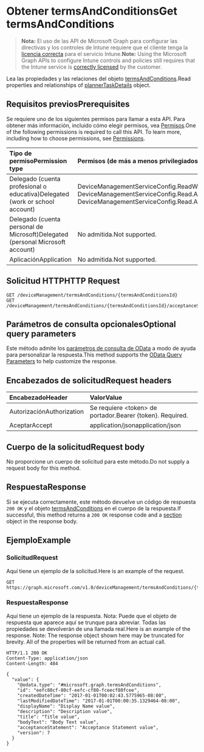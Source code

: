 # <a name="get-termsandconditions"></a><span data-ttu-id="713ce-101">Obtener termsAndConditions</span><span class="sxs-lookup"><span data-stu-id="713ce-101">Get termsAndConditions</span></span>

> <span data-ttu-id="713ce-102">**Nota:** El uso de las API de Microsoft Graph para configurar las directivas y los controles de Intune requiere que el cliente tenga la [licencia correcta](https://go.microsoft.com/fwlink/?linkid=839381) para el servicio Intune.</span><span class="sxs-lookup"><span data-stu-id="713ce-102">**Note:** Using the Microsoft Graph APIs to configure Intune controls and policies still requires that the Intune service is [correctly licensed](https://go.microsoft.com/fwlink/?linkid=839381) by the customer.</span></span>

<span data-ttu-id="713ce-103">Lea las propiedades y las relaciones del objeto [termsAndConditions](../resources/intune_companyterms_termsandconditions.md).</span><span class="sxs-lookup"><span data-stu-id="713ce-103">Read properties and relationships of [plannerTaskDetails](../resources/intune_companyterms_termsandconditions.md) object.</span></span>
## <a name="prerequisites"></a><span data-ttu-id="713ce-104">Requisitos previos</span><span class="sxs-lookup"><span data-stu-id="713ce-104">Prerequisites</span></span>
<span data-ttu-id="713ce-p101">Se requiere uno de los siguientes permisos para llamar a esta API. Para obtener más información, incluido cómo elegir permisos, vea [Permisos](../../../concepts/permissions_reference.md).</span><span class="sxs-lookup"><span data-stu-id="713ce-p101">One of the following permissions is required to call this API. To learn more, including how to choose permissions, see [Permissions](../../../concepts/permissions_reference.md).</span></span>

|<span data-ttu-id="713ce-107">Tipo de permiso</span><span class="sxs-lookup"><span data-stu-id="713ce-107">Permission type</span></span>|<span data-ttu-id="713ce-108">Permisos (de más a menos privilegiados)</span><span class="sxs-lookup"><span data-stu-id="713ce-108">Permissions (from least to most privileged)</span></span>|
|:---|:---|
|<span data-ttu-id="713ce-109">Delegado (cuenta profesional o educativa)</span><span class="sxs-lookup"><span data-stu-id="713ce-109">Delegated (work or school account)</span></span>|<span data-ttu-id="713ce-110">DeviceManagementServiceConfig.ReadWrite.All, DeviceManagementServiceConfig.Read.All</span><span class="sxs-lookup"><span data-stu-id="713ce-110">DeviceManagementServiceConfig.ReadWrite.All, DeviceManagementServiceConfig.Read.All</span></span>|
|<span data-ttu-id="713ce-111">Delegado (cuenta personal de Microsoft)</span><span class="sxs-lookup"><span data-stu-id="713ce-111">Delegated (personal Microsoft account)</span></span>|<span data-ttu-id="713ce-112">No admitida.</span><span class="sxs-lookup"><span data-stu-id="713ce-112">Not supported.</span></span>|
|<span data-ttu-id="713ce-113">Aplicación</span><span class="sxs-lookup"><span data-stu-id="713ce-113">Application</span></span>|<span data-ttu-id="713ce-114">No admitida.</span><span class="sxs-lookup"><span data-stu-id="713ce-114">Not supported.</span></span>|

## <a name="http-request"></a><span data-ttu-id="713ce-115">Solicitud HTTP</span><span class="sxs-lookup"><span data-stu-id="713ce-115">HTTP Request</span></span>
<!-- {
  "blockType": "ignored"
}
-->
``` http
GET /deviceManagement/termsAndConditions/{termsAndConditionsId}
GET /deviceManagement/termsAndConditions/{termsAndConditionsId}/acceptanceStatuses/{termsAndConditionsAcceptanceStatusId}/termsAndConditions
```

## <a name="optional-query-parameters"></a><span data-ttu-id="713ce-116">Parámetros de consulta opcionales</span><span class="sxs-lookup"><span data-stu-id="713ce-116">Optional query parameters</span></span>
<span data-ttu-id="713ce-117">Este método admite los [parámetros de consulta de OData](https://developer.microsoft.com/es-ES/graph/docs/overview/query_parameters) a modo de ayuda para personalizar la respuesta.</span><span class="sxs-lookup"><span data-stu-id="713ce-117">This method supports the [OData Query Parameters](https://developer.microsoft.com/es-ES/graph/docs/overview/query_parameters) to help customize the response.</span></span>
## <a name="request-headers"></a><span data-ttu-id="713ce-118">Encabezados de solicitud</span><span class="sxs-lookup"><span data-stu-id="713ce-118">Request headers</span></span>
|<span data-ttu-id="713ce-119">Encabezado</span><span class="sxs-lookup"><span data-stu-id="713ce-119">Header</span></span>|<span data-ttu-id="713ce-120">Valor</span><span class="sxs-lookup"><span data-stu-id="713ce-120">Value</span></span>|
|:---|:---|
|<span data-ttu-id="713ce-121">Autorización</span><span class="sxs-lookup"><span data-stu-id="713ce-121">Authorization</span></span>|<span data-ttu-id="713ce-122">Se requiere &lt;token&gt; de portador.</span><span class="sxs-lookup"><span data-stu-id="713ce-122">Bearer {token}. Required.</span></span>|
|<span data-ttu-id="713ce-123">Aceptar</span><span class="sxs-lookup"><span data-stu-id="713ce-123">Accept</span></span>|<span data-ttu-id="713ce-124">application/json</span><span class="sxs-lookup"><span data-stu-id="713ce-124">application/json</span></span>|

## <a name="request-body"></a><span data-ttu-id="713ce-125">Cuerpo de la solicitud</span><span class="sxs-lookup"><span data-stu-id="713ce-125">Request body</span></span>
<span data-ttu-id="713ce-126">No proporcione un cuerpo de solicitud para este método.</span><span class="sxs-lookup"><span data-stu-id="713ce-126">Do not supply a request body for this method.</span></span>

## <a name="response"></a><span data-ttu-id="713ce-127">Respuesta</span><span class="sxs-lookup"><span data-stu-id="713ce-127">Response</span></span>
<span data-ttu-id="713ce-128">Si se ejecuta correctamente, este método devuelve un código de respuesta `200 OK` y el objeto [termsAndConditions](../resources/intune_companyterms_termsandconditions.md) en el cuerpo de la respuesta.</span><span class="sxs-lookup"><span data-stu-id="713ce-128">If successful, this method returns a `200 OK` response code and a [section](../resources/intune_companyterms_termsandconditions.md) object in the response body.</span></span>

## <a name="example"></a><span data-ttu-id="713ce-129">Ejemplo</span><span class="sxs-lookup"><span data-stu-id="713ce-129">Example</span></span>
### <a name="request"></a><span data-ttu-id="713ce-130">Solicitud</span><span class="sxs-lookup"><span data-stu-id="713ce-130">Request</span></span>
<span data-ttu-id="713ce-131">Aquí tiene un ejemplo de la solicitud.</span><span class="sxs-lookup"><span data-stu-id="713ce-131">Here is an example of the request.</span></span>
``` http
GET https://graph.microsoft.com/v1.0/deviceManagement/termsAndConditions/{termsAndConditionsId}
```

### <a name="response"></a><span data-ttu-id="713ce-132">Respuesta</span><span class="sxs-lookup"><span data-stu-id="713ce-132">Response</span></span>
<span data-ttu-id="713ce-p102">Aquí tiene un ejemplo de la respuesta. Nota: Puede que el objeto de respuesta que aparece aquí se trunque para abreviar. Todas las propiedades se devolverán de una llamada real.</span><span class="sxs-lookup"><span data-stu-id="713ce-p102">Here is an example of the response. Note: The response object shown here may be truncated for brevity. All of the properties will be returned from an actual call.</span></span>
``` http
HTTP/1.1 200 OK
Content-Type: application/json
Content-Length: 484

{
  "value": {
    "@odata.type": "#microsoft.graph.termsAndConditions",
    "id": "eefc80cf-80cf-eefc-cf80-fceecf80fcee",
    "createdDateTime": "2017-01-01T00:02:43.5775965-08:00",
    "lastModifiedDateTime": "2017-01-01T00:00:35.1329464-08:00",
    "displayName": "Display Name value",
    "description": "Description value",
    "title": "Title value",
    "bodyText": "Body Text value",
    "acceptanceStatement": "Acceptance Statement value",
    "version": 7
  }
}
```



